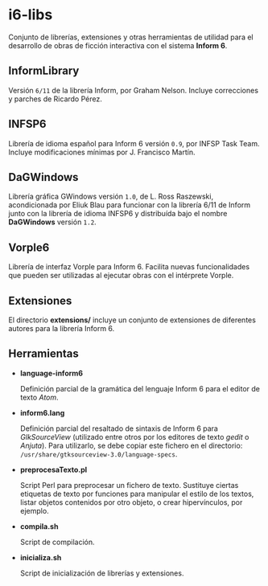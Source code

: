 # i6-libs

Conjunto de librerías, extensiones y otras herramientas de utilidad para el desarrollo de obras de ficción interactiva con el sistema **Inform 6**.


## InformLibrary

Versión ``6/11`` de la librería Inform, por Graham Nelson. Incluye correcciones y parches de Ricardo Pérez.


## INFSP6

Librería de idioma español para Inform 6 versión ``0.9``, por INFSP Task Team. Incluye modificaciones mínimas por J. Francisco Martín.


## DaGWindows

Librería gráfica GWindows versión ``1.0``, de L. Ross Raszewski, acondicionada por Eliuk Blau para funcionar con la librería 6/11 de Inform junto con la librería de idioma INFSP6 y distribuída bajo el nombre **DaGWindows** versión ``1.2``.


## Vorple6

Librería de interfaz Vorple para Inform 6. Facilita nuevas funcionalidades que pueden ser utilizadas al ejecutar obras con el intérprete Vorple.


## Extensiones

El directorio **extensions/** incluye un conjunto de extensiones de diferentes autores para la librería Inform 6.


## Herramientas

- **language-inform6**

   Definición parcial de la gramática del lenguaje Inform 6 para el editor de texto *Atom*.

- **inform6.lang**

   Definición parcial del resaltado de sintaxis de Inform 6 para *GlkSourceView* (utilizado entre otros por los editores de texto *gedit* o *Anjuta*). Para utilizarlo, se debe copiar este fichero en el directorio: ``/usr/share/gtksourceview-3.0/language-specs``.

- **preprocesaTexto.pl**

   Script Perl para preprocesar un fichero de texto. Sustituye ciertas etiquetas de texto por funciones para manipular el estilo de los textos, listar objetos contenidos por otro objeto, o crear hipervínculos, por ejemplo.

- **compila.sh**

   Script de compilación.

- **inicializa.sh**

   Script de inicialización de librerías y extensiones.
